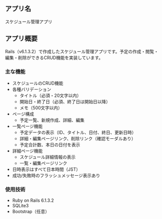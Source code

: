 ## アプリ名

スケジュール管理アプリ

## アプリ概要

Rails（v6.1.3.2）で作成したスケジュール管理アプリです。予定の作成・閲覧・編集・削除ができるCRUD機能を実装しています。

### 主な機能

- スケジュールのCRUD機能
- 各種バリデーション  
  - タイトル（必須・20文字以内）  
  - 開始日・終了日（必須、終了日は開始日以降）  
  - メモ（500文字以内）
- ページ構成  
  - 予定一覧、新規作成、詳細、編集
- 一覧ページ機能  
  - 予定データの表示（ID、タイトル、日付、終日、更新日時）  
  - 詳細・編集ページリンク、削除リンク（確認モーダルあり）  
  - 予定合計数、本日の日付を表示
- 詳細ページ機能  
  - スケジュール詳細情報の表示  
  - 一覧・編集ページリンク
- 日時表示はすべて日本時間（JST）
- 成功/失敗時のフラッシュメッセージ表示あり

### 使用技術

- Ruby on Rails 6.1.3.2
- SQLite3
- Bootstrap（任意）

